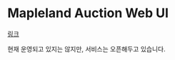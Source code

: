 # Mapleland Auction Web UI

[링크](https://mapleland-auction-webui.vercel.app/)

현재 운영되고 있지는 않지만, 서비스는 오픈해두고 있습니다.
